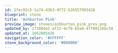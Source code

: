 ```yaml
---
id: 1fec92c5-1a74-43b3-9f72-526557993428
blueprint: stone
title: 'Ashburton Pink'
preview_image: stones/ashburton_pink_prev.png
updated_by: 273884e2-af12-4c79-b5a0-4ff09226bc50
updated_at: 1662805426
navigation_color: '#FFFFFF'
stone_background_color: '#000000'
---
```

